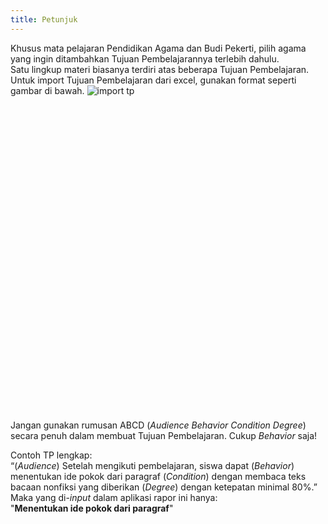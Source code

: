 ```yaml
---
title: Petunjuk
---
```


Khusus mata pelajaran Pendidikan Agama dan Budi Pekerti, pilih agama yang ingin ditambahkan Tujuan Pembelajarannya terlebih dahulu.<br>
Satu lingkup materi biasanya terdiri atas beberapa Tujuan Pembelajaran.<br>
Untuk import Tujuan Pembelajaran dari excel, gunakan format seperti gambar di bawah.
![import tp](/importtp.png)

<div role="alert" class="alert alert-warning">
  <svg xmlns="http://www.w3.org/2000/svg" class="h-6 w-6 shrink-0 stroke-current" fill="none" viewBox="0 0 24 24">
    <path stroke-linecap="round" stroke-linejoin="round" stroke-width="2" d="M12 9v2m0 4h.01m-6.938 4h13.856c1.54 0 2.502-1.667 1.732-3L13.732 4c-.77-1.333-2.694-1.333-3.464 0L3.34 16c-.77 1.333.192 3 1.732 3z" />
  </svg>
  <span>Jangan gunakan rumusan ABCD (<i>Audience Behavior Condition Degree</i>) secara penuh dalam membuat Tujuan Pembelajaran. Cukup <i>Behavior</i> saja!</span>
</div>

Contoh TP lengkap:<br>
“<span class="text-primary">(<i>Audience</i>) Setelah mengikuti pembelajaran, siswa dapat</span> <span class="text-secondary">(<i>Behavior</i>) menentukan ide pokok dari paragraf</span> <span class="text-warning">(<i>Condition</i>) dengan membaca teks bacaan nonfiksi yang diberikan</span> <span class="text-info">(<i>Degree</i>) dengan ketepatan minimal 80%.</span>”<br>
Maka yang di-_input_ dalam aplikasi rapor ini hanya:<br>
"**Menentukan ide pokok dari paragraf**"
